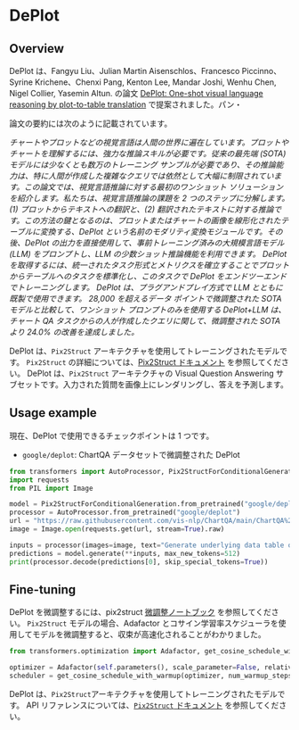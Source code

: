 <!--Copyright 2021 The HuggingFace Team. All rights reserved.

Licensed under the Apache License, Version 2.0 (the "License"); you may not use this file except in compliance with
the License. You may obtain a copy of the License at

http://www.apache.org/licenses/LICENSE-2.0

Unless required by applicable law or agreed to in writing, software distributed under the License is distributed on
an "AS IS" BASIS, WITHOUT WARRANTIES OR CONDITIONS OF ANY KIND, either express or implied. See the License for the
specific language governing permissions and limitations under the License.

⚠️ Note that this file is in Markdown but contain specific syntax for our doc-builder (similar to MDX) that may not be
rendered properly in your Markdown viewer.

-->

# DePlot

## Overview 

DePlot は、Fangyu Liu、Julian Martin Aisenschlos、Francesco Piccinno、Syrine Krichene、Chenxi Pang, Kenton Lee, Mandar Joshi, Wenhu Chen, Nigel Collier, Yasemin Altun. の論文 [DePlot: One-shot visual language reasoning by plot-to-table translation](https://arxiv.org/abs/2212.10505) で提案されました。パン・

論文の要約には次のように記載されています。

*チャートやプロットなどの視覚言語は人間の世界に遍在しています。プロットやチャートを理解するには、強力な推論スキルが必要です。従来の最先端 (SOTA) モデルには少なくとも数万のトレーニング サンプルが必要であり、その推論能力は、特に人間が作成した複雑なクエリでは依然として大幅に制限されています。この論文では、視覚言語推論に対する最初のワンショット ソリューションを紹介します。私たちは、視覚言語推論の課題を 2 つのステップに分解します。(1) プロットからテキストへの翻訳と、(2) 翻訳されたテキストに対する推論です。この方法の鍵となるのは、プロットまたはチャートの画像を線形化されたテーブルに変換する、DePlot という名前のモダリティ変換モジュールです。その後、DePlot の出力を直接使用して、事前トレーニング済みの大規模言語モデル (LLM) をプロンプトし、LLM の少数ショット推論機能を利用できます。 DePlot を取得するには、統一されたタスク形式とメトリクスを確立することでプロットからテーブルへのタスクを標準化し、このタスクで DePlot をエンドツーエンドでトレーニングします。 DePlot は、プラグアンドプレイ方式で LLM とともに既製で使用できます。 28,000 を超えるデータ ポイントで微調整された SOTA モデルと比較して、ワンショット プロンプトのみを使用する DePlot+LLM は、チャート QA タスクからの人が作成したクエリに関して、微調整された SOTA より 24.0% の改善を達成しました。*

DePlot は、`Pix2Struct` アーキテクチャを使用してトレーニングされたモデルです。 `Pix2Struct` の詳細については、[Pix2Struct ドキュメント](https://hf-mirror.com/docs/transformers/main/en/model_doc/pix2struct) を参照してください。
DePlot は、`Pix2Struct` アーキテクチャの Visual Question Answering サブセットです。入力された質問を画像上にレンダリングし、答えを予測します。

## Usage example

現在、DePlot で使用できるチェックポイントは 1 つです。

- `google/deplot`: ChartQA データセットで微調整された DePlot

```python
from transformers import AutoProcessor, Pix2StructForConditionalGeneration
import requests
from PIL import Image

model = Pix2StructForConditionalGeneration.from_pretrained("google/deplot")
processor = AutoProcessor.from_pretrained("google/deplot")
url = "https://raw.githubusercontent.com/vis-nlp/ChartQA/main/ChartQA%20Dataset/val/png/5090.png"
image = Image.open(requests.get(url, stream=True).raw)

inputs = processor(images=image, text="Generate underlying data table of the figure below:", return_tensors="pt")
predictions = model.generate(**inputs, max_new_tokens=512)
print(processor.decode(predictions[0], skip_special_tokens=True))
```

## Fine-tuning

DePlot を微調整するには、pix2struct [微調整ノートブック](https://github.com/huggingface/notebooks/blob/main/examples/image_captioning_pix2struct.ipynb) を参照してください。 `Pix2Struct` モデルの場合、Adafactor とコサイン学習率スケジューラを使用してモデルを微調整すると、収束が高速化されることがわかりました。
```python
from transformers.optimization import Adafactor, get_cosine_schedule_with_warmup

optimizer = Adafactor(self.parameters(), scale_parameter=False, relative_step=False, lr=0.01, weight_decay=1e-05)
scheduler = get_cosine_schedule_with_warmup(optimizer, num_warmup_steps=1000, num_training_steps=40000)
```

<Tip>

DePlot は、`Pix2Struct`アーキテクチャを使用してトレーニングされたモデルです。 API リファレンスについては、[`Pix2Struct` ドキュメント](pix2struct) を参照してください。

</Tip>